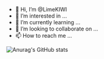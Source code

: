 - 👋 Hi, I’m @LimeKIWI
- 👀 I’m interested in ...
- 🌱 I’m currently learning ...
- 💞️ I’m looking to collaborate on ...
- 📫 How to reach me ...

![Anurag's GitHub stats](https://github-readme-stats.vercel.app/api?username=limekiwi&show_icons=true&theme=merko)

<!---
LimeKIWI/LimeKIWI is a ✨ special ✨ repository because its `README.md` (this file) appears on your GitHub profile.
You can click the Preview link to take a look at your changes.
--->

